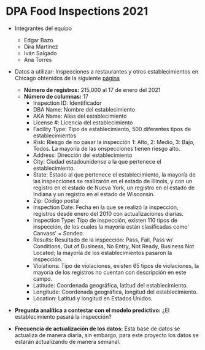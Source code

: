 # DPA Food Inspections 2021

* Integrantes del equipo
  * Edgar Bazo
  * Dira Martínez
  * Iván Salgado
  * Ana Torres
  
  
* Datos a utilizar: Inspecciones a restaurantes y otros establecimientos en Chicago obtenidos de la siguiente [página](https://data.cityofchicago.org/Health-Human-Services/Food-Inspections/4ijn-s7e5)
  * **Número de registros:** 215,000 al 17 de enero del 2021
  * **Número de columnas:** 17
    * Inspection ID: Identificador
    * DBA Name: Nombre del establecimiento 
    * AKA Name: Alias del establecimiento
    * License #: Licencia del establecimiento 
    * Facility Type: Tipo de establecimiento, 500 diferentes tipos de establecimientos 
    * Risk: Riesgo de no pasar la inspección 1: Alto, 2: Medio, 3: Bajo, Todos. La mayoría de las onspecciones tienen riesgo alto.
    * Address: Dirección del establecimiento 
    * City: Ciudad estadounidense a la que pertenece el establecimiento. 
    * State: Estado al que pertenece el establecimiento, la mayoría de las inspecciones se realizarón en el estado de Illinois, y con un registro en el estado de Nueva York, un registro en el estado de Indiana y un registro en el estado de Wisconsin.
    * Zip: Código postal
    * Inspection Date: Fecha en la que se realizó la inspección, registros desde enero del 2010 con actualizaciones diarias.
    * Inspection Type: Tipo de inspección, existen 110 tipos de inspección, de los cuales la mayoría están clasificadas como' Canvass' = Sondeo.
    * Results: Resultado de la inspección: Pass, Fail, Pass w/ Conditions, Out of Business, No Entry, Not Ready, Business Not Located; la mayoría de los establecimientos pasaron la inspección. 
    * Violations: Tipo de violaciones, existen 65 tipos de violaciones, la mayoría de los registros no cuentan con descripción en este campo.
    * Latitude: Coordenada geográfica, latitud del establecimiento.
    * Longitude: Coordenada geográfica, longitud del establecimiento.
    * Location: Latitud y longitud en Estados Unidos.  
     

* **Pregunta analítica a contestar con el modelo predictivo:** ¿El establecimiento pasará la inspección?


* **Frecuencia de actualización de los datos:** Esta base de datos se actualiza de manera diaria, sin embargo, para este proyecto los datos se estarán actualizando de manera semanal. 
